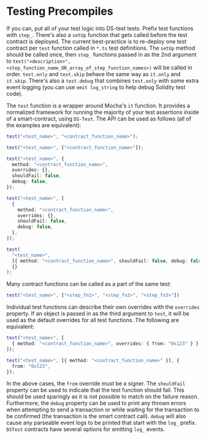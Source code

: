 # Testing Precompiles

If you can, put all of your test logic into DS-test tests. Prefix test functions with `step_`. There's also a `setUp` function that gets called before the test contract is deployed. The current best-practice is to re-deploy one test contract per `test` function called in `*.ts` test definitions. The `setUp` method should be called once, then `step_` functions passed in as the 2nd argument to `test("<description>", <step_function_name_OR_array_of_step_function_names>)` will be called in order. `test.only` and `test.skip` behave the same way as `it.only` and `it.skip`. There's also a `test.debug` that combines `test.only` with some extra event logging (you can use `emit log_string` to help debug Solidity test code).

The `test` function is a wrapper around Mocha's `it` function. It provides a normalized framework for running the
majority of your test assertions inside of a smart-contract, using `DS-Test`.
The API can be used as follows (all of the examples are equivalent):

```ts
test("<test_name>", "<contract_function_name>");

test("<test_name>", ["<contract_function_name>"]);

test("<test_name>", {
  method: "<contract_function_name>",
  overrides: {},
  shouldFail: false,
  debug: false,
});

test("<test_name>", [
  {
    method: "<contract_function_name>",
    overrides: {},
    shouldFail: false,
    debug: false,
  },
]);

test(
  "<test_name>",
  [{ method: "<contract_function_name>", shouldFail: false, debug: false }],
  {}
);
```

Many contract functions can be called as a part of the same test:

```ts
test("<test_name>", ["<step_fn1>", "<step_fn2>", "<step_fn3>"])
```

Individual test functions can describe their own overrides with the `overrides` property.
If an object is passed in as the third argument to `test`, it will be used as the default overrides for all test
functions.
The following are equivalent:

```ts
test("<test_name>", [
  { method: "<contract_function_name>", overrides: { from: "0x123" } },
]);

test("<test_name>", [{ method: "<contract_function_name>" }], {
  from: "0x123",
});
```

In the above cases, the `from` override must be a signer.
The `shouldFail` property can be used to indicate that the test function should fail. This should be used sparingly
as it is not possible to match on the failure reason.
Furthermore, the `debug` property can be used to print any thrown errors when attempting to
send a transaction or while waiting for the transaction to be confirmed (the transaction is the smart contract call).
`debug` will also cause any parseable event logs to be printed that start with the `log_` prefix.
`DSTest` contracts have several options for emitting `log_` events.
